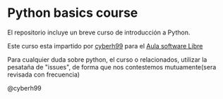 # Python basics course

El repositorio incluye un breve curso de introducción a Python.

Este curso esta impartido por [cyberh99](https://https://twitter.com/cyberh99) para el [Aula software Libre](https://www.uco.es/aulasoftwarelibre/) 

Para cualquier duda sobre python, el curso o relacionados, utilizar la pesataña de "issues", de forma que nos contestemos mutuamente(sera revisada con frecuencia)

@cyberh99
